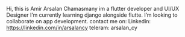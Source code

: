  Hi, this is Amir Arsalan Chamasmany im a flutter developer and UI/UX Designer
 I’m currently learning django alongside flutte. I’m looking to collaborate on app development.
 contact me on:
 Linkedin: https://linkedin.com/in/arsalancy
 teleram: arsalan_cy
